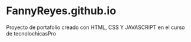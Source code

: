# FannyReyes.github.io
Proyecto de portafolio creado con HTML, CSS Y JAVASCRIPT en el curso de tecnolochicasPro
